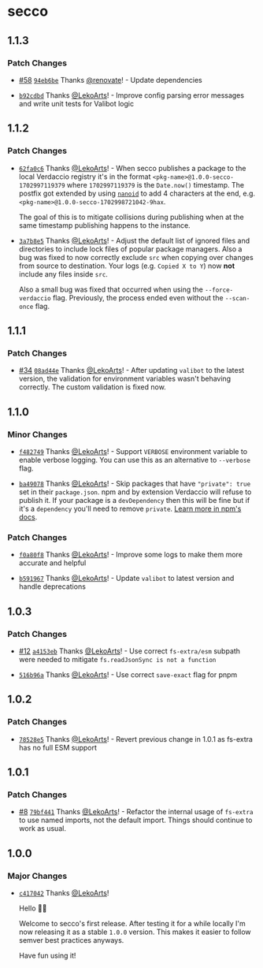 # secco

## 1.1.3

### Patch Changes

- [#58](https://github.com/LekoArts/secco/pull/58) [`94eb6be`](https://github.com/LekoArts/secco/commit/94eb6be8f120e576ebe0b3d617c841a95c276274) Thanks [@renovate](https://github.com/apps/renovate)! - Update dependencies

- [`b92cdbd`](https://github.com/LekoArts/secco/commit/b92cdbdd2de0b332b72ff866a01920f22a92e411) Thanks [@LekoArts](https://github.com/LekoArts)! - Improve config parsing error messages and write unit tests for Valibot logic

## 1.1.2

### Patch Changes

- [`62fa0c6`](https://github.com/LekoArts/secco/commit/62fa0c64bb696ba277e8ab8d74775e86ce2791f2) Thanks [@LekoArts](https://github.com/LekoArts)! - When secco publishes a package to the local Verdaccio registry it's in the format `<pkg-name>@1.0.0-secco-1702997119379` where `1702997119379` is the `Date.now()` timestamp. The postfix got extended by using [`nanoid`](https://github.com/ai/nanoid) to add 4 characters at the end, e.g. `<pkg-name>@1.0.0-secco-1702998721042-9hax`.

  The goal of this is to mitigate collisions during publishing when at the same timestamp publishing happens to the instance.

- [`3a7b8e5`](https://github.com/LekoArts/secco/commit/3a7b8e502cabcf163b71428d2e18d2be763f1860) Thanks [@LekoArts](https://github.com/LekoArts)! - Adjust the default list of ignored files and directories to include lock files of popular package managers. Also a bug was fixed to now correctly exclude `src` when copying over changes from source to destination. Your logs (e.g. `Copied X to Y`) now **not** include any files inside `src`.

  Also a small bug was fixed that occurred when using the `--force-verdaccio` flag. Previously, the process ended even without the `--scan-once` flag.

## 1.1.1

### Patch Changes

- [#34](https://github.com/LekoArts/secco/pull/34) [`08ad44e`](https://github.com/LekoArts/secco/commit/08ad44ef05783c0edcd5fb7da4c9b5bf05d24033) Thanks [@LekoArts](https://github.com/LekoArts)! - After updating `valibot` to the latest version, the validation for environment variables wasn't behaving correctly. The custom validation is fixed now.

## 1.1.0

### Minor Changes

- [`f482749`](https://github.com/LekoArts/secco/commit/f4827499b030b3450cb3ef00f638321cb5e7972b) Thanks [@LekoArts](https://github.com/LekoArts)! - Support `VERBOSE` environment variable to enable verbose logging. You can use this as an alternative to `--verbose` flag.

- [`ba49078`](https://github.com/LekoArts/secco/commit/ba490783a18b3160185725c0084800ab328e0b08) Thanks [@LekoArts](https://github.com/LekoArts)! - Skip packages that have `"private": true` set in their `package.json`. npm and by extension Verdaccio will refuse to publish it. If your package is a `devDependency` then this will be fine but if it's a `dependency` you'll need to remove `private`. [Learn more in npm's docs](https://docs.npmjs.com/cli/v10/configuring-npm/package-json#private).

### Patch Changes

- [`f0a80f8`](https://github.com/LekoArts/secco/commit/f0a80f89af7c7f1bb710f3b283716823df55e1ab) Thanks [@LekoArts](https://github.com/LekoArts)! - Improve some logs to make them more accurate and helpful

- [`b591967`](https://github.com/LekoArts/secco/commit/b5919678e8af4b8b02bfe253d5bddf79062889a6) Thanks [@LekoArts](https://github.com/LekoArts)! - Update `valibot` to latest version and handle deprecations

## 1.0.3

### Patch Changes

- [#12](https://github.com/LekoArts/secco/pull/12) [`a4153eb`](https://github.com/LekoArts/secco/commit/a4153ebde78659e67291c1f78491a1de932f0a21) Thanks [@LekoArts](https://github.com/LekoArts)! - Use correct `fs-extra/esm` subpath were needed to mitigate `fs.readJsonSync is not a function`

- [`516b96a`](https://github.com/LekoArts/secco/commit/516b96a35cec793aa25635347cabb1831b1e9438) Thanks [@LekoArts](https://github.com/LekoArts)! - Use correct `save-exact` flag for pnpm

## 1.0.2

### Patch Changes

- [`78528e5`](https://github.com/LekoArts/secco/commit/78528e581eaa47ecc5d7ed35a6de9af3c7c2cadc) Thanks [@LekoArts](https://github.com/LekoArts)! - Revert previous change in 1.0.1 as fs-extra has no full ESM support

## 1.0.1

### Patch Changes

- [#8](https://github.com/LekoArts/secco/pull/8) [`79bf441`](https://github.com/LekoArts/secco/commit/79bf441ff1cce1683cb910fa4c5c7df7dfc77aaf) Thanks [@LekoArts](https://github.com/LekoArts)! - Refactor the internal usage of `fs-extra` to use named imports, not the default import. Things should continue to work as usual.

## 1.0.0

### Major Changes

- [`c417042`](https://github.com/LekoArts/secco/commit/c4170422e4a88853bc3273e27e5279ca4c188681) Thanks [@LekoArts](https://github.com/LekoArts)!

  Hello 👋🏻

  Welcome to secco's first release. After testing it for a while locally I'm now releasing it as a stable `1.0.0` version. This makes it easier to follow semver best practices anyways.

  Have fun using it!
